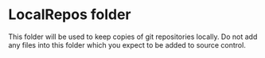 # LocalRepos folder #

This folder will be used to keep copies of git repositories locally. Do not add any files into this folder which you expect to be added to source control.